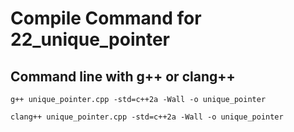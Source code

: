 # Compile Command for 22_unique_pointer

## Command line with g++ or clang++

```shell
g++ unique_pointer.cpp -std=c++2a -Wall -o unique_pointer

clang++ unique_pointer.cpp -std=c++2a -Wall -o unique_pointer
```
